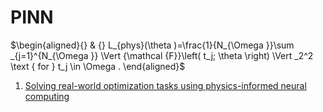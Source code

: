 # PINN

$\begin{aligned}{} & {} L_{phys}(\theta )=\frac{1}{N_{\Omega }}\sum _{j=1}^{N_{\Omega }} \Vert {\mathcal {F}}\left( t_j; \theta \right) \Vert _2^2 \text { for } t_j \in \Omega . \end{aligned}$

1. [Solving real-world optimization tasks using physics-informed neural computing](https://doi.org/10.1038/s41598-023-49977-3)
